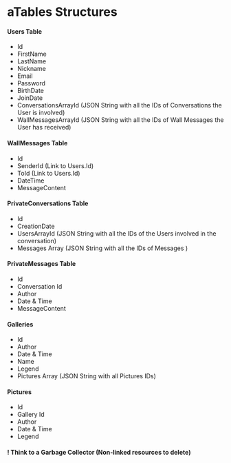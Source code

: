  aTables Structures
=================


#### Users Table
- Id
- FirstName
- LastName
- Nickname
- Email
- Password
- BirthDate
- JoinDate
- ConversationsArrayId (JSON String with all the IDs of Conversations the User is involved)
- WallMessagesArrayId (JSON String with all the IDs of Wall Messages the User has received)


#### WallMessages Table
- Id
- SenderId (Link to Users.Id)
- ToId (Link to Users.Id)
- DateTime
- MessageContent


#### PrivateConversations Table
- Id 
- CreationDate
- UsersArrayId (JSON String with all the IDs of the Users involved in the conversation)
- Messages Array (JSON String with all the IDs of Messages )


#### PrivateMessages Table
- Id
- Conversation Id
- Author
- Date & Time
- MessageContent


#### Galleries
- Id
- Author
- Date & Time
- Name
- Legend
- Pictures Array (JSON String with all Pictures IDs)


#### Pictures
- Id
- Gallery Id
- Author
- Date & Time
- Legend




#### ! Think to a Garbage Collector (Non-linked resources to delete)